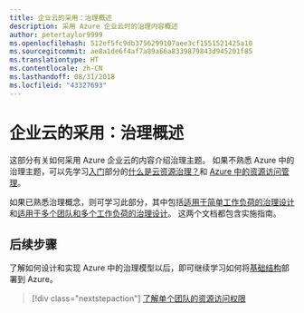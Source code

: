 ```yaml
---
title: 企业云的采用：治理概述
description: 采用 Azure 企业云时的治理内容概述
author: petertaylor9999
ms.openlocfilehash: 512ef5fc9db3756299107aee3cf1551521425a10
ms.sourcegitcommit: ae8a1de6f4af7a89a66a8339879843d945201f85
ms.translationtype: HT
ms.contentlocale: zh-CN
ms.lasthandoff: 08/31/2018
ms.locfileid: "43327693"
---
```

# <a name="enterprise-cloud-adoption-governance-overview"></a>企业云的采用：治理概述

这部分有关如何采用 Azure 企业云的内容介绍治理主题。 如果不熟悉 Azure 中的治理主题，可以先学习[入门](../getting-started/overview.md)部分的[什么是云资源治理？](../getting-started/what-is-governance.md)和 [Azure 中的资源访问管理](../getting-started/azure-resource-access.md)。

如果已熟悉治理概念，则可学习此部分，其中包括[适用于简单工作负荷的治理设计](governance-single-team.md)和[适用于多个团队和多个工作负荷的治理设计](governance-multiple-teams.md)。 这两个文档都包含实施指南。

## <a name="next-steps"></a>后续步骤

了解如何设计和实现 Azure 中的治理模型以后，即可继续学习如何将[基础结构](../infrastructure/basic-workload.md)部署到 Azure。

> [!div class="nextstepaction"]
> [了解单个团队的资源访问权限](governance-single-team.md)